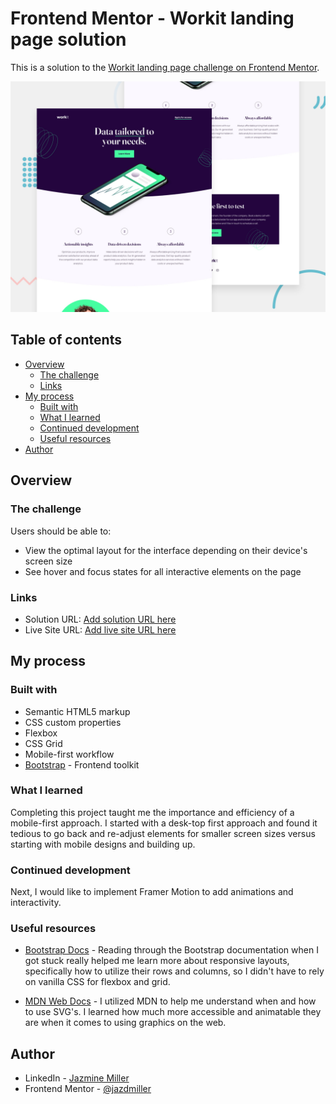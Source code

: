 # Frontend Mentor - Workit landing page solution

This is a solution to the [Workit landing page challenge on Frontend Mentor](https://www.frontendmentor.io/challenges/workit-landing-page-2fYnyle5lu). 

![Design preview for the Workit landing page coding challenge](./preview.jpg)

## Table of contents

- [Overview](#overview)
  - [The challenge](#the-challenge)
  - [Links](#links)
- [My process](#my-process)
  - [Built with](#built-with)
  - [What I learned](#what-i-learned)
  - [Continued development](#continued-development)
  - [Useful resources](#useful-resources)
- [Author](#author)


## Overview

### The challenge

Users should be able to:

- View the optimal layout for the interface depending on their device's screen size
- See hover and focus states for all interactive elements on the page


### Links

- Solution URL: [Add solution URL here](https://your-solution-url.com)
- Live Site URL: [Add live site URL here](https://workit-landing-page-0110.netlify.app/)

## My process

### Built with

- Semantic HTML5 markup
- CSS custom properties
- Flexbox
- CSS Grid
- Mobile-first workflow
- [Bootstrap](https://getbootstrap.com/) - Frontend toolkit


### What I learned

Completing this project taught me the importance and efficiency of a mobile-first approach. I started with a desk-top first approach and found it tedious to go back and re-adjust elements for smaller screen sizes versus starting with mobile designs and building up.

### Continued development

Next, I would like to implement Framer Motion to add animations and interactivity.


### Useful resources

- [Bootstrap Docs](https://getbootstrap.com/) - Reading through the Bootstrap documentation when I got stuck really helped me learn more about responsive layouts, specifically how to utilize their rows and columns, so I didn't have to rely on vanilla CSS for flexbox and grid.

- [MDN Web Docs](https://developer.mozilla.org/en-US/docs/Web/SVG/Tutorial/SVG_and_CSS) - I utilized MDN to help me understand when and how to use SVG's. I learned how much more accessible and animatable they are when it comes to using graphics on the web.



## Author

- LinkedIn - [Jazmine Miller](https://www.your-site.com)
- Frontend Mentor - [@jazdmiller](https://www.frontendmentor.io/profile/jazdmiller)

